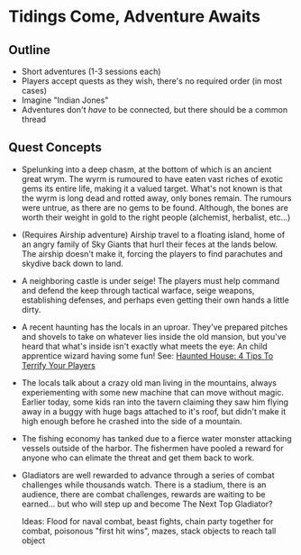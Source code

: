 Tidings Come, Adventure Awaits
==============================


Outline
-------

* Short adventures (1-3 sessions each)
* Players accept quests as they wish, there's no required order  (in most cases)
* Imagine "Indian Jones"
* Adventures don't _have_ to be connected, but there should be a common thread


Quest Concepts
--------------

* Spelunking into a deep chasm, at the bottom of which is an ancient great wrym. The wyrm is rumoured to have eaten vast riches of exotic gems its entire life, making it a valued target. What's not known is that the wyrm is long dead and rotted away, only bones remain. The rumours were untrue, as there are no gems to be found. Although, the bones are worth their weight in gold to the right people (alchemist, herbalist, etc...)

* (Requires Airship adventure) Airship travel to a floating island, home of an angry family of Sky Giants that hurl their feces at the lands below. The airship doesn't make it, forcing the players to find parachutes and skydive back down to land.

* A neighboring castle is under seige! The players must help command and defend the keep through tactical warface, seige weapons, establishing defenses, and perhaps even getting their own hands a little dirty.

* A recent haunting has the locals in an uproar. They've prepared pitches and shovels to take on whatever lies inside the old mansion, but you've heard that what's inside isn't exactly what meets the eye: An child apprentice wizard having some fun! See: [Haunted House: 4 Tips To Terrify Your Players][1]

* The locals talk about a crazy old man living in the mountains, always experiementing with some new machine that can move without magic. Earlier today, some kids ran into the tavern claiming they saw him flying away in a buggy with huge bags attached to it's roof, but didn't make it high enough before he crashed into the side of a mountain.

* The fishing economy has tanked due to a fierce water monster attacking vessels outside of the harbor. The fishermen have pooled a reward for anyone who can elimate the threat and get them back to work.

* Gladiators are well rewarded to advance through a series of combat challenges while thousands watch. There is a stadium, there is an audience, there are combat challenges, rewards are waiting to be earned... but who will step up and become The Next Top Gladiator?

  Ideas: Flood for naval combat, beast fights, chain party together for combat, poisonous "first hit wins", mazes, stack objects to reach tall object





[1]: http://www.dungeonmastering.com/tools-resources/haunted-house-4-tips-to-terrify-your-players